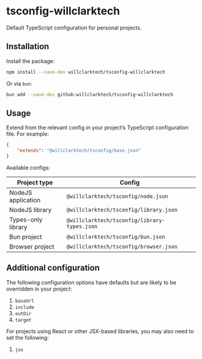 # tsconfig-willclarktech

Default TypeScript configuration for personal projects.

## Installation

Install the package:

```sh
npm install --save-dev willclarktech/tsconfig-willclarktech
```

Or via `bun`:

```sh
bun add --save-dev github:willclarktech/tsconfig-willclarktech
```

## Usage

Extend from the relevant config in your project’s TypeScript configuration file. For example:

```json
{
	"extends": "@willclarktech/tsconfig/base.json"
}
```

Available configs:

| Project type       | Config                                       |
| ------------------ | -------------------------------------------- |
| NodeJS application | `@willclarktech/tsconfig/node.json`          |
| NodeJS library     | `@willclarktech/tsconfig/library.json`       |
| Types-only library | `@willclarktech/tsconfig/library-types.json` |
| Bun project        | `@willclarktech/tsconfig/bun.json`           |
| Browser project    | `@willclarktech/tsconfig/browser.json`       |

## Additional configuration

The following configuration options have defaults but are likely to be overridden in your project:

1. `baseUrl`
1. `include`
1. `outDir`
1. `target`

For projects using React or other JSX-based libraries, you may also need to set the following:

1. `jsx`
